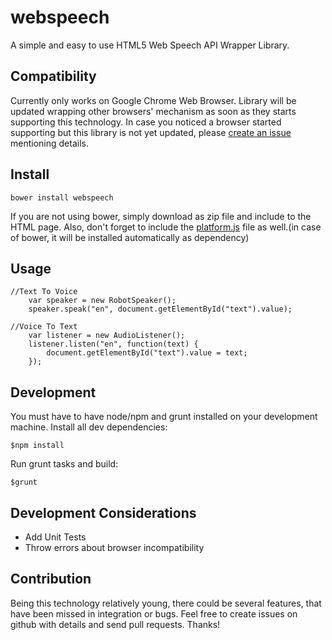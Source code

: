 webspeech
=========

A simple and easy to use HTML5 Web Speech API Wrapper Library.

## Compatibility
Currently only works on Google Chrome Web Browser. Library will be updated wrapping other browsers' mechanism as soon as they starts supporting this technology. In case you noticed a browser started supporting but this library is not yet updated, please [create an issue](https://github.com/ranacseruet/webspeech/issues) mentioning details.

## Install
```
bower install webspeech
```
If you are not using bower, simply download as zip file and include to the HTML page. Also, don't forget to include the [platform.js](https://github.com/bestiejs/platform.js) file as well.(in case of bower, it will be installed automatically as dependency)

## Usage

```
//Text To Voice
    var speaker = new RobotSpeaker();
    speaker.speak("en", document.getElementById("text").value);

//Voice To Text
    var listener = new AudioListener();
    listener.listen("en", function(text) {
        document.getElementById("text").value = text;
    });
```

## Development
You must have to have node/npm and grunt installed on your development machine.
Install all dev dependencies:
```
$npm install
```
Run grunt tasks and build:
```
$grunt
```

## Development Considerations
- Add Unit Tests
- Throw errors about browser incompatibility

## Contribution
Being this technology relatively young, there could be several features, that have been missed in integration or bugs. Feel free to create issues on
github with details and send pull requests. Thanks!
